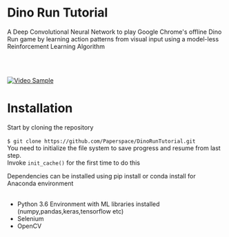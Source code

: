 # Dino Run Tutorial

A Deep Convolutional Neural Network to play Google Chrome's offline Dino Run game by learning action patterns from visual input using a model-less Reinforcement Learning Algorithm

<br><br/>

[![Video Sample](https://media.giphy.com/media/Ahh7X6z7jZSSl4veLf/giphy.gif)](http://www.youtube.com/watch?v=w1Rqf2oxcPU)

# Installation 
Start by cloning the repository
<br>
<br>
`$ git clone https://github.com/Paperspace/DinoRunTutorial.git`
<br>
You need to initialize the file system to save progress and resume from last step.<br/>
Invoke `init_cache()` for the first time to do this <br/>


Dependencies can be installed using pip install or conda install for Anaconda environment<br><br>

- Python 3.6 Environment with ML libraries installed (numpy,pandas,keras,tensorflow etc)
- Selenium
- OpenCV

<br/>
